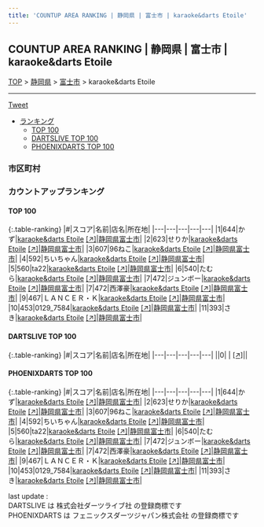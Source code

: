 ```yaml
---
title: 'COUNTUP AREA RANKING | 静岡県 | 富士市 | karaoke&darts Etoile'
---
```

## COUNTUP AREA RANKING | 静岡県 | 富士市 | karaoke&darts Etoile

[TOP](/darts/rank/) > [静岡県](/darts/rank/静岡県/) > [富士市](/darts/rank/静岡県/富士市/) > karaoke&darts Etoile

___

<a href="https://twitter.com/share?ref_src=twsrc%5Etfw" data-text="COUNTUP AREA RANKING | 静岡県富士市karaoke&darts Etoile" class="twitter-share-button" data-hashtags="DARTSLIVE,PHOENIXDARTS,darts,ダーツ" data-show-count="false">Tweet</a>

* [ランキング](#カウントアップランキング)
    * [TOP 100](#top-100)
    * [DARTSLIVE TOP 100](#dartslive-top-100)
    * [PHOENIXDARTS TOP 100](#phoenixdarts-top-100)

### 市区町村

<ul>

</ul>

### カウントアップランキング

#### TOP 100



{:.table-ranking}
|#|スコア|名前|店名|所在地|
|---|---|---|---|---|
|1|644|<span class="rank-name-pd">かず</span>|<a href="/darts/rank/shops/80772.html">karaoke&darts Etoile</a> <a href="https://vs.phoenixdarts.com/jp/shop/shopDetailInfo/s_80772?s_seq=80772">[↗]</a>|<a href="/darts/rank/静岡県/富士市">静岡県富士市</a>|
|2|623|<span class="rank-name-pd">せりか</span>|<a href="/darts/rank/shops/80772.html">karaoke&darts Etoile</a> <a href="https://vs.phoenixdarts.com/jp/shop/shopDetailInfo/s_80772?s_seq=80772">[↗]</a>|<a href="/darts/rank/静岡県/富士市">静岡県富士市</a>|
|3|607|<span class="rank-name-pd">96ねこ</span>|<a href="/darts/rank/shops/80772.html">karaoke&darts Etoile</a> <a href="https://vs.phoenixdarts.com/jp/shop/shopDetailInfo/s_80772?s_seq=80772">[↗]</a>|<a href="/darts/rank/静岡県/富士市">静岡県富士市</a>|
|4|592|<span class="rank-name-pd">ちいちゃん</span>|<a href="/darts/rank/shops/80772.html">karaoke&darts Etoile</a> <a href="https://vs.phoenixdarts.com/jp/shop/shopDetailInfo/s_80772?s_seq=80772">[↗]</a>|<a href="/darts/rank/静岡県/富士市">静岡県富士市</a>|
|5|560|<span class="rank-name-pd">ta22</span>|<a href="/darts/rank/shops/80772.html">karaoke&darts Etoile</a> <a href="https://vs.phoenixdarts.com/jp/shop/shopDetailInfo/s_80772?s_seq=80772">[↗]</a>|<a href="/darts/rank/静岡県/富士市">静岡県富士市</a>|
|6|540|<span class="rank-name-pd">たむら</span>|<a href="/darts/rank/shops/80772.html">karaoke&darts Etoile</a> <a href="https://vs.phoenixdarts.com/jp/shop/shopDetailInfo/s_80772?s_seq=80772">[↗]</a>|<a href="/darts/rank/静岡県/富士市">静岡県富士市</a>|
|7|472|<span class="rank-name-pd">ジュンボー</span>|<a href="/darts/rank/shops/80772.html">karaoke&darts Etoile</a> <a href="https://vs.phoenixdarts.com/jp/shop/shopDetailInfo/s_80772?s_seq=80772">[↗]</a>|<a href="/darts/rank/静岡県/富士市">静岡県富士市</a>|
|7|472|<span class="rank-name-pd">西澤豪</span>|<a href="/darts/rank/shops/80772.html">karaoke&darts Etoile</a> <a href="https://vs.phoenixdarts.com/jp/shop/shopDetailInfo/s_80772?s_seq=80772">[↗]</a>|<a href="/darts/rank/静岡県/富士市">静岡県富士市</a>|
|9|467|<span class="rank-name-pd">ＬＡＮＣＥＲ・Ｋ</span>|<a href="/darts/rank/shops/80772.html">karaoke&darts Etoile</a> <a href="https://vs.phoenixdarts.com/jp/shop/shopDetailInfo/s_80772?s_seq=80772">[↗]</a>|<a href="/darts/rank/静岡県/富士市">静岡県富士市</a>|
|10|453|<span class="rank-name-pd">0129_7584</span>|<a href="/darts/rank/shops/80772.html">karaoke&darts Etoile</a> <a href="https://vs.phoenixdarts.com/jp/shop/shopDetailInfo/s_80772?s_seq=80772">[↗]</a>|<a href="/darts/rank/静岡県/富士市">静岡県富士市</a>|
|11|393|<span class="rank-name-pd">さき</span>|<a href="/darts/rank/shops/80772.html">karaoke&darts Etoile</a> <a href="https://vs.phoenixdarts.com/jp/shop/shopDetailInfo/s_80772?s_seq=80772">[↗]</a>|<a href="/darts/rank/静岡県/富士市">静岡県富士市</a>|


#### DARTSLIVE TOP 100



{:.table-ranking}
|#|スコア|名前|店名|所在地|
|---|---|---|---|---|
||0|<span class="rank-name-dl"> </span>|<a href="/darts/rank/shops/.html"></a> <a href="">[↗]</a>|<a href="/darts/rank//"></a>|


#### PHOENIXDARTS TOP 100



{:.table-ranking}
|#|スコア|名前|店名|所在地|
|---|---|---|---|---|
|1|644|<span class="rank-name-pd">かず</span>|<a href="/darts/rank/shops/80772.html">karaoke&darts Etoile</a> <a href="https://vs.phoenixdarts.com/jp/shop/shopDetailInfo/s_80772?s_seq=80772">[↗]</a>|<a href="/darts/rank/静岡県/富士市">静岡県富士市</a>|
|2|623|<span class="rank-name-pd">せりか</span>|<a href="/darts/rank/shops/80772.html">karaoke&darts Etoile</a> <a href="https://vs.phoenixdarts.com/jp/shop/shopDetailInfo/s_80772?s_seq=80772">[↗]</a>|<a href="/darts/rank/静岡県/富士市">静岡県富士市</a>|
|3|607|<span class="rank-name-pd">96ねこ</span>|<a href="/darts/rank/shops/80772.html">karaoke&darts Etoile</a> <a href="https://vs.phoenixdarts.com/jp/shop/shopDetailInfo/s_80772?s_seq=80772">[↗]</a>|<a href="/darts/rank/静岡県/富士市">静岡県富士市</a>|
|4|592|<span class="rank-name-pd">ちいちゃん</span>|<a href="/darts/rank/shops/80772.html">karaoke&darts Etoile</a> <a href="https://vs.phoenixdarts.com/jp/shop/shopDetailInfo/s_80772?s_seq=80772">[↗]</a>|<a href="/darts/rank/静岡県/富士市">静岡県富士市</a>|
|5|560|<span class="rank-name-pd">ta22</span>|<a href="/darts/rank/shops/80772.html">karaoke&darts Etoile</a> <a href="https://vs.phoenixdarts.com/jp/shop/shopDetailInfo/s_80772?s_seq=80772">[↗]</a>|<a href="/darts/rank/静岡県/富士市">静岡県富士市</a>|
|6|540|<span class="rank-name-pd">たむら</span>|<a href="/darts/rank/shops/80772.html">karaoke&darts Etoile</a> <a href="https://vs.phoenixdarts.com/jp/shop/shopDetailInfo/s_80772?s_seq=80772">[↗]</a>|<a href="/darts/rank/静岡県/富士市">静岡県富士市</a>|
|7|472|<span class="rank-name-pd">ジュンボー</span>|<a href="/darts/rank/shops/80772.html">karaoke&darts Etoile</a> <a href="https://vs.phoenixdarts.com/jp/shop/shopDetailInfo/s_80772?s_seq=80772">[↗]</a>|<a href="/darts/rank/静岡県/富士市">静岡県富士市</a>|
|7|472|<span class="rank-name-pd">西澤豪</span>|<a href="/darts/rank/shops/80772.html">karaoke&darts Etoile</a> <a href="https://vs.phoenixdarts.com/jp/shop/shopDetailInfo/s_80772?s_seq=80772">[↗]</a>|<a href="/darts/rank/静岡県/富士市">静岡県富士市</a>|
|9|467|<span class="rank-name-pd">ＬＡＮＣＥＲ・Ｋ</span>|<a href="/darts/rank/shops/80772.html">karaoke&darts Etoile</a> <a href="https://vs.phoenixdarts.com/jp/shop/shopDetailInfo/s_80772?s_seq=80772">[↗]</a>|<a href="/darts/rank/静岡県/富士市">静岡県富士市</a>|
|10|453|<span class="rank-name-pd">0129_7584</span>|<a href="/darts/rank/shops/80772.html">karaoke&darts Etoile</a> <a href="https://vs.phoenixdarts.com/jp/shop/shopDetailInfo/s_80772?s_seq=80772">[↗]</a>|<a href="/darts/rank/静岡県/富士市">静岡県富士市</a>|
|11|393|<span class="rank-name-pd">さき</span>|<a href="/darts/rank/shops/80772.html">karaoke&darts Etoile</a> <a href="https://vs.phoenixdarts.com/jp/shop/shopDetailInfo/s_80772?s_seq=80772">[↗]</a>|<a href="/darts/rank/静岡県/富士市">静岡県富士市</a>|


<div class="footer border-top border-gray-light mt-5 pt-3 text-right text-gray">
    last update : <span style="font-weight: italic" id="foot_last_modified"></span><br />
    DARTSLIVE は 株式会社ダーツライブ社 の登録商標です<br />
    PHOENIXDARTS は フェニックスダーツジャパン株式会社 の登録商標です<br />
</div>

<script src="https://cdnjs.cloudflare.com/ajax/libs/jquery.tablesorter/2.31.3/js/jquery.tablesorter.min.js" integrity="sha512-qzgd5cYSZcosqpzpn7zF2ZId8f/8CHmFKZ8j7mU4OUXTNRd5g+ZHBPsgKEwoqxCtdQvExE5LprwwPAgoicguNg==" crossorigin="anonymous" referrerpolicy="no-referrer"></script>
<link rel="stylesheet" href="https://cdnjs.cloudflare.com/ajax/libs/jquery.tablesorter/2.31.3/css/theme.default.min.css" integrity="sha512-wghhOJkjQX0Lh3NSWvNKeZ0ZpNn+SPVXX1Qyc9OCaogADktxrBiBdKGDoqVUOyhStvMBmJQ8ZdMHiR3wuEq8+w==" crossorigin="anonymous" referrerpolicy="no-referrer" />
<script>
$(function() {
    $(".table-ranking").tablesorter({sortList:[[0, 0]]});
    $("#foot_last_modified").text(formatDate(new Date(document.lastModified), 'yyyy-MM-dd HH:mm:ss'));
});
</script>

<script async src="https://platform.twitter.com/widgets.js" charset="utf-8"></script>